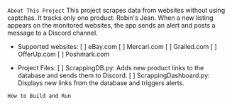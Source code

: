 `About This Project`
This project scrapes data from websites without using captchas.
It tracks only one product: Robin's Jean.
When a new listing appears on the monitored websites, the app sends an alert and posts a message to a Discord channel.

- Supported websites:
[ ] eBay.com
[ ] Mercari.com
[ ] Grailed.com
[ ] OfferUp.com
[ ] Poshmark.com

- Project Files:
[ ] ScrappingDB.py: Adds new product links to the database and sends them to Discord.
[ ] ScrappingDashboard.py: Displays new links from the database and triggers alerts.

`How to Build and Run`
